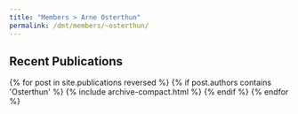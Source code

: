 ```yaml
---
title: "Members > Arne Osterthun"
permalink: /dmt/members/~osterthun/
---
```


## Recent Publications

{% for post in site.publications reversed %}
  {% if post.authors contains 'Osterthun' %}
    {% include archive-compact.html %}
  {% endif %}
{% endfor %}
